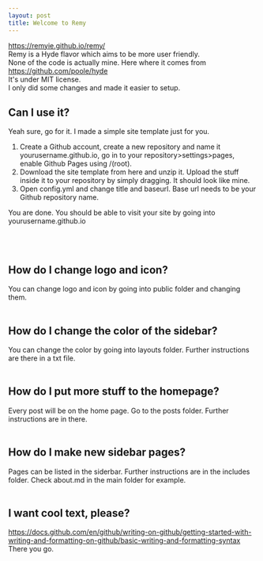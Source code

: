 ```yaml
---
layout: post
title: Welcome to Remy
---
```

https://remyie.github.io/remy/ <br>
Remy is a Hyde flavor which aims to be more user friendly.<br>
None of the code is actually mine. Here where it comes from https://github.com/poole/hyde <br>
It's under MIT license. <br>
I only did some changes and made it easier to setup.

## Can I use it?
Yeah sure, go for it. I made a simple site template just for you.

1. Create a Github account, create a new repository and name it yourusername.github.io, go in to your repository>settings>pages, enable Github Pages using /(root).
2. Download the site template from here and unzip it. Upload the stuff inside it to your repository by simply dragging. It should look like mine.
3. Open config.yml and change title and baseurl. Base url needs to be your Github repository name.

You are done. You should be able to visit your site by going into yourusername.github.io

<br><br>
## How do I change logo and icon?
  You can change logo and icon by going into public folder and changing them.
<br><br>

## How do I change the color of the sidebar?
  You can change the color by going into layouts folder. Further instructions are there in a txt file.
<br><br>

## How do I put more stuff to the homepage?
  Every post will be on the home page. Go to the posts folder. Further instructions are in there.
<br><br>

## How do I make new sidebar pages?
  Pages can be listed in the siderbar. Further instructions are in the includes folder.
  Check about.md in the main folder for example.
<br><br>

## I want cool text, please?
  https://docs.github.com/en/github/writing-on-github/getting-started-with-writing-and-formatting-on-github/basic-writing-and-formatting-syntax <br>
  There you go.

